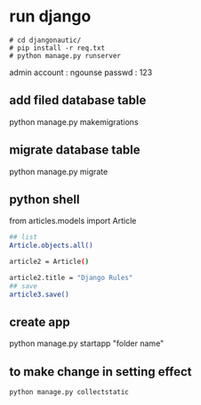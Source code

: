# run django

```base
# cd djangonautic/
# pip install -r req.txt
# python manage.py runserver
```

admin account : ngounse
passwd : 123

## add filed database table

python manage.py makemigrations

## migrate database table

python manage.py migrate

## python shell

from articles.models import Article

```bash
## list
Article.objects.all()

article2 = Article()

article2.title = "Django Rules"
## save
article3.save()
```

## create app

python manage.py startapp "folder name"

## to make change in setting effect

```base
python manage.py collectstatic
```
